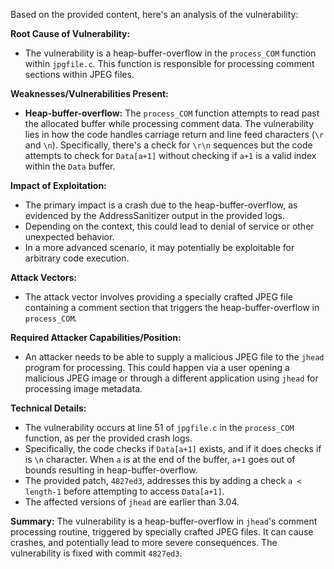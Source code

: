 Based on the provided content, here's an analysis of the vulnerability:

**Root Cause of Vulnerability:**
- The vulnerability is a heap-buffer-overflow in the `process_COM` function within `jpgfile.c`. This function is responsible for processing comment sections within JPEG files.

**Weaknesses/Vulnerabilities Present:**
- **Heap-buffer-overflow:** The `process_COM` function attempts to read past the allocated buffer while processing comment data. The vulnerability lies in how the code handles carriage return and line feed characters (`\r` and `\n`). Specifically, there's a check for `\r\n` sequences but the code attempts to check for `Data[a+1]` without checking if `a+1` is a valid index within the `Data` buffer.

**Impact of Exploitation:**
- The primary impact is a crash due to the heap-buffer-overflow, as evidenced by the AddressSanitizer output in the provided logs.
- Depending on the context, this could lead to denial of service or other unexpected behavior.
- In a more advanced scenario, it may potentially be exploitable for arbitrary code execution.

**Attack Vectors:**
- The attack vector involves providing a specially crafted JPEG file containing a comment section that triggers the heap-buffer-overflow in `process_COM`.

**Required Attacker Capabilities/Position:**
- An attacker needs to be able to supply a malicious JPEG file to the `jhead` program for processing. This could happen via a user opening a malicious JPEG image or through a different application using `jhead` for processing image metadata.

**Technical Details:**
- The vulnerability occurs at line 51 of `jpgfile.c` in the `process_COM` function, as per the provided crash logs.
- Specifically, the code checks if `Data[a+1]` exists, and if it does checks if is `\n` character. When `a` is at the end of the buffer, `a+1` goes out of bounds resulting in heap-buffer-overflow.
- The provided patch, `4827ed3`, addresses this by adding a check `a < length-1` before attempting to access `Data[a+1]`.
- The affected versions of `jhead` are earlier than 3.04.

**Summary:**
The vulnerability is a heap-buffer-overflow in `jhead`'s comment processing routine, triggered by specially crafted JPEG files. It can cause crashes, and potentially lead to more severe consequences. The vulnerability is fixed with commit `4827ed3`.
